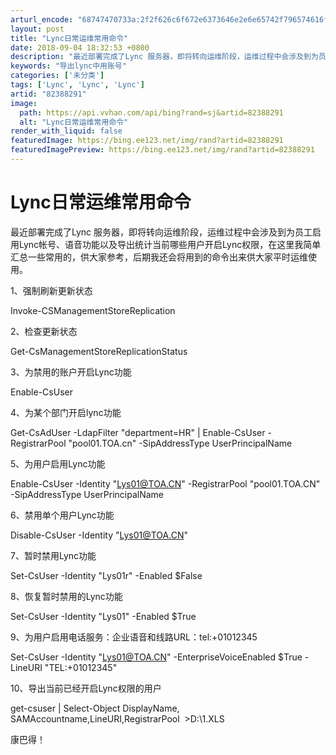 ```yaml
---
arturl_encode: "68747470733a:2f2f626c6f672e6373646e2e6e65742f796574616f6469616f:2f61727469636c652f64657461696c732f3832333838323931"
layout: post
title: "Lync日常运维常用命令"
date: 2018-09-04 18:32:53 +0800
description: "最近部署完成了Lync 服务器，即将转向运维阶段，运维过程中会涉及到为员工启用Lync帐号、语音功能"
keywords: "导出lync中用账号"
categories: ['未分类']
tags: ['Lync', 'Lync', 'Lync']
artid: "82388291"
image:
  path: https://api.vvhan.com/api/bing?rand=sj&artid=82388291
  alt: "Lync日常运维常用命令"
render_with_liquid: false
featuredImage: https://bing.ee123.net/img/rand?artid=82388291
featuredImagePreview: https://bing.ee123.net/img/rand?artid=82388291
---
```


# Lync日常运维常用命令

最近部署完成了Lync 服务器，即将转向运维阶段，运维过程中会涉及到为员工启用Lync帐号、语音功能以及导出统计当前哪些用户开启Lync权限，在这里我简单汇总一些常用的，供大家参考，后期我还会将用到的命令出来供大家平时运维使用。

1、强制刷新更新状态

Invoke-CSManagementStoreReplication

2、检查更新状态

Get-CsManagementStoreReplicationStatus

3、为禁用的账户开启Lync功能

Enable-CsUser

4、为某个部门开启lync功能

Get-CsAdUser -LdapFilter "department=HR" | Enable-CsUser -RegistrarPool "pool01.TOA.cn" -SipAddressType UserPrincipalName

5、为用户启用Lync功能

Enable-CsUser -Identity "Lys01@TOA.CN" -RegistrarPool "pool01.TOA.CN" -SipAddressType UserPrincipalName

6、禁用单个用户Lync功能

Disable-CsUser -Identity "Lys01@TOA.CN"

7、暂时禁用Lync功能

Set-CsUser -Identity "Lys01r" -Enabled $False

8、恢复暂时禁用的Lync功能

Set-CsUser -Identity "Lys01" -Enabled $True

9、为用户启用电话服务：企业语音和线路URL：tel:+01012345

Set-CsUser -Identity "Lys01@TOA.CN" -EnterpriseVoiceEnabled $True -LineURI "TEL:+01012345"

10、导出当前已经开启Lync权限的用户

get-csuser | Select-Object DisplayName, SAMAccountname,LineURI,RegistrarPool  >D:\1.XLS

康巴得！